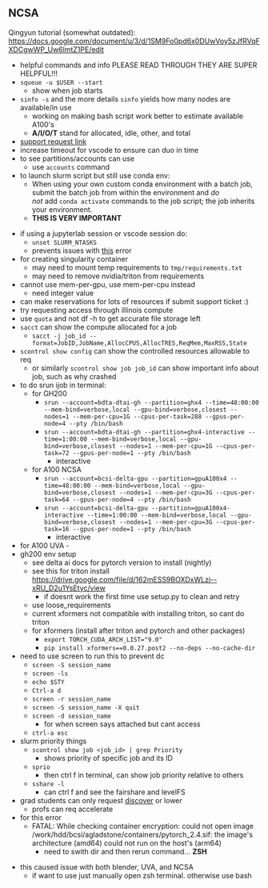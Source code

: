## NCSA
Qingyun tutorial (somewhat outdated): https://docs.google.com/document/u/3/d/1SM9Fo0pd6x0DUwVoy5zJfRVqFXDCgwWP_Uw6lmtZ1PE/edit
* helpful commands and info PLEASE READ THROUGH THEY ARE SUPER HELPFUL!!!
* `squeue -u $USER --start`
	* show when job starts
* `sinfo -s`  and the more details `sinfo` yields how many nodes are available/in use
	* working on making bash script work better to estimate available A100's
	* **A/I/O/T** stand for allocated, idle, other, and total
* [support request link](https://jira.ncsa.illinois.edu/servicedesk/customer/portal/2/create/47) 
* increase timeout for vscode to ensure can duo in time
* to see partitions/accounts can use
	* use `accounts` command
* to launch slurm script but still use conda env:
	* When using your own custom conda environment with a batch job, submit the batch job from within the environment and _do not_ add `conda activate` commands to the job script; the job inherits your environment.
	* **THIS IS VERY IMPORTANT**
- if using a jupyterlab session or vscode session do:
	- `unset SLURM_NTASKS`
	- prevents issues with [this](https://www.google.com/search?q=ytorch+lightning+RuntimeError%3A+You+set+%60--ntasks%3D48%60+in+your+SLURM+bash+script&rlz=1C5CHFA_enUS1125US1125&oq=ytorch+lightning+RuntimeError%3A+You+set+%60--ntasks%3D48%60+in+your+SLURM+bash+script&gs_lcrp=EgZjaHJvbWUyBggAEEUYOdIBBzIzNmowajeoAgCwAgA&sourceid=chrome&ie=UTF-8) error
- for creating singularity container
	- may need to mount temp requirements to `tmp/requirements.txt`
	- may need to remove nvidia/triton from requirements
- cannot use mem-per-gpu, use mem-per-cpu instead
	- need integer value 
- can make reservations for lots of resources if submit support ticket :)
- try requesting access through illinois compute
- use `quota` and not df -h to get accurate file storage left
- `sacct` can show the compute allocated for a job
	- `sacct -j job_id --format=JobID,JobName,AllocCPUS,AllocTRES,ReqMem,MaxRSS,State`
- `scontrol show config` can show the controlled resources allowable to req
	- or similarly `scontrol show job job_id` can show important info about job, such as why crashed
- to do srun ijob in terminal:
	- for GH200
		- `srun --account=bdta-dtai-gh --partition=ghx4 --time=48:00:00 --mem-bind=verbose,local --gpu-bind=verbose,closest --nodes=1 --mem-per-cpu=1G --cpus-per-task=288 --gpus-per-node=4 --pty /bin/bash`
		- `srun --account=bdta-dtai-gh --partition=ghx4-interactive --time=1:00:00 --mem-bind=verbose,local --gpu-bind=verbose,closest --nodes=1 --mem-per-cpu=1G --cpus-per-task=72 --gpus-per-node=1 --pty /bin/bash`
			- interactive
	- for A100 NCSA
		- `srun --account=bcsi-delta-gpu --partition=gpuA100x4 --time=48:00:00 --mem-bind=verbose,local --gpu-bind=verbose,closest --nodes=1 --mem-per-cpu=3G --cpus-per-task=64 --gpus-per-node=4 --pty /bin/bash`
		- `srun --account=bcsi-delta-gpu --partition=gpuA100x4-interactive --time=1:00:00 --mem-bind=verbose,local --gpu-bind=verbose,closest --nodes=1 --mem-per-cpu=3G --cpus-per-task=16 --gpus-per-node=1 --pty /bin/bash`
			- interactive
- for A100 UVA
		- 
- gh200 env setup
	- see delta ai docs for pytorch version to install (nightly)
	- see this for triton install https://drive.google.com/file/d/162mESS9BOXDxWLzj--xRU_D2u1YsEtyc/view
		- if doesnt work the first time use setup.py to clean and retry
	- use loose_requirements
	- current xformers not compatible with installing triton, so cant do triton
	- for xformers (install after triton and pytorch and other packages)
		- `export TORCH_CUDA_ARCH_LIST="9.0"`
		- `pip install xformers==0.0.27.post2 --no-deps --no-cache-dir`
- need to use screen to run this to prevent dc
	- `screen -S session_name`
	- `screen -ls`
	- `echo $STY`
	- `Ctrl-a d`
	- `screen -r session_name`
	- `screen -S session_name -X quit`
	- `screen -d session_name`
		- for when screen says attached but cant access
	- `ctrl-a esc`
- slurm priority things
	- `scontrol show job <job_id> | grep Priority`
		- shows priority of specific job and its ID
	- `sprio`
		- then ctrl f in terminal, can show job priority relative to others
	- `sshare -l`
		- can ctrl f and see the fairshare and levelFS
- grad students can only request [discover](https://allocations.access-ci.org/project-types) or lower
	- profs can req accelerate
- for this error
	- FATAL:   While checking container encryption: could not open image /work/hdd/bcsi/agladstone/containers/pytorch_2.4.sif: the image's architecture (amd64) could not run on the host's (arm64)
		- need to swith dir and then rerun command...
**ZSH**
* this caused issue with both blender, UVA, and NCSA
	* if want to use just manually open zsh terminal. otherwise use bash
